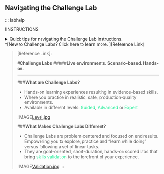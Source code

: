 ## Navigating the Challenge Lab

::: labhelp

!INSTRUCTIONS[](https://raw.githubusercontent.com/LODSContent/Challenge-V3-Framework/main/Templates/Environments/@lab.Variable(cloudEnvironment).md)

<details class=info-icon>
<summary title="Select for More...">Quick tips for navigating the Challenge Lab instructions.</summary>
<span class=copyIcon>Select the Copy to Clipboard icon to copy the green text.</span>
<span class=typeIcon>Select the Type Text icon to insert the green text directly into the Challenge Lab environment.</span>
<span class=warn-icon>An Alert tells you that a task requires extra care.</span>
<span class=info-icon>A Note provides additional helpful information for completing a task.</span>
<span class=hint-icon>A Hint will guide you through a portion of the Challenge Lab.</span>
<span class=know-icon>A Knowledge block provides a deeper level of knowledge into a subject. It is a great way to solidify your understanding, but it is not strictly necessary to complete the Challenge Lab.</span>
</details>
^[New to Challenge Labs? Click here to learn more. ][Reference Link]

> [Reference Link]:
> 
>#**Challenge Labs** 
>#####**Live environments. Scenario-based. Hands-on.**
>______________
>
>###**What are Challenge Labs?**
> 
>- Hands-on learning experiences resulting in evidence-based skills.​
>- Where you practice in realistic, safe, production-quality environments.​
>- Available in different levels: <span style="color:#24ed98">Guided</span>,<span style="color:#24ed98"> Advanced</span> or <span style="color:#24ed98">Expert</span>
>
>!IMAGE[Level.jpg](instructions271496/Level.jpg)
>
>###**What Makes Challenge Labs Different?**
> 
>- Challenge Labs are problem-centered and focused on end results. Empowering you to explore, practice and “learn while doing” versus following a set of linear tasks.​​
>- They are goal-oriented, short-duration, hands-on scored labs that bring <span style="color:#24ed98">skills validation</span> to the forefront of your experience. 
>
>
>!IMAGE[Validation.jpg](instructions271496/Validation.jpg)
:::

